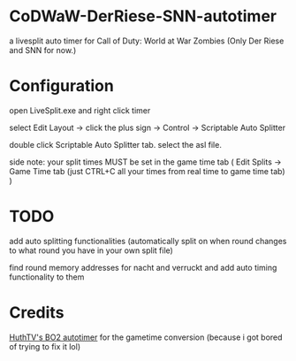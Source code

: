 # CoDWaW-DerRiese-SNN-autotimer

a livesplit auto timer for Call of Duty: World at War Zombies (Only Der Riese and SNN for now.)

# Configuration


open LiveSplit.exe and right click timer


select Edit Layout -> click the plus sign -> Control -> Scriptable Auto Splitter


double click Scriptable Auto Splitter tab. select the asl file.


side note: your split times MUST be set in the game time tab ( Edit Splits -> Game Time tab (just CTRL+C all your times from real time to game time tab) )

# TODO

add auto splitting functionalities (automatically split on when round changes to what round you have in your own split file)


find round memory addresses for nacht and verruckt and add auto timing functionality to them

# Credits

[HuthTV's BO2 autotimer](https://github.com/HuthTV/BO2-ZM-Synchronized-Livesplit) for the gametime conversion (because i got bored of trying to fix it lol)


